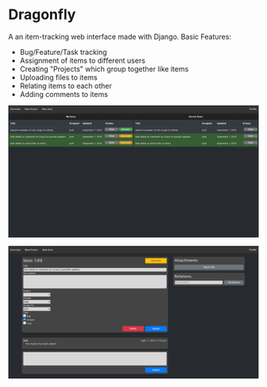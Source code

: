 # Dragonfly
A an item-tracking web interface made with Django. Basic Features:

* Bug/Feature/Task tracking
* Assignment of items to different users
* Creating "Projects" which group together like items
* Uploading files to items
* Relating items to each other
* Adding comments to items

![Overview Page](Dragonfly/static/Dragonfly/example_images/overview.png)


![Item Page](Dragonfly/static/Dragonfly/example_images/new_item_resolved.png)
